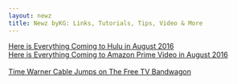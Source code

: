 ```yaml
--- 
layout: newz 
title: Newz byKG: Links, Tutorials, Tips, Video & More 
---
```


<a href="http://cordcuttersnews.com/everything-coming-hulu-august-2016/">Here is Everything Coming to Hulu in August 2016</a> 
 <br />
 <a href="http://cordcuttersnews.com/everything-coming-amazon-prime-video-august-2016/">Here is Everything Coming to Amazon Prime Video in August 2016</a>  
 <br />
<a href="http://cordcuttersnews.com/time-warner-cable-jumps-free-tv-bandwagon/">Time Warner Cable Jumps on The Free TV Bandwagon</a>  
